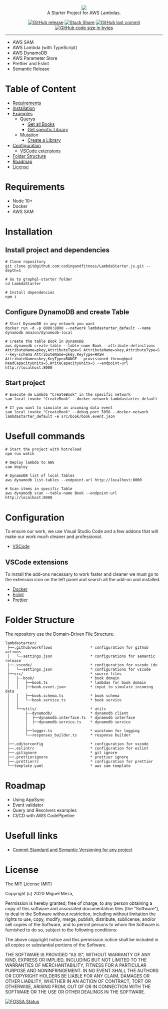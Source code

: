 <p align="center">
    <img src="https://codingandfitness.s3.amazonaws.com/images/lambdastarter.png" /><br>
    A Starter Project for AWS Lambdas.
</p>

<p align="center">
    <a href="#"><img src="https://img.shields.io/github/v/release/codingandfitness/LambdaStarter.js" alt="GitHub release"></a>
    <a href="#"><img src="https://img.shields.io/github/license/codingandfitness/LambdaStarter.js" alt="Stack Share"></a>
    <a href="#"><img src="https://img.shields.io/github/last-commit/codingandfitness/LambdaStarter.js" alt="GitHub last commit"></a>
    <a href="#"><img src="https://img.shields.io/github/languages/code-size/codingandfitness/LambdaStarter.js" alt="GitHub code size in bytes"></a>
</p>

---

- AWS SAM
- AWS Lambda (with TypeScript)
- AWS DynamoDB
- AWS Parameter Store
- Prettier and Eslint
- Semantic Release

# Table of Content

- [Requirements](#requirements)
- [Installation](#installation)
- [Examples](#examples)
  - [Querys](#querys)
    - [Get all Books](#get-all-books)
    - [Get specific Library](#get-specific-library)
  - [Mutation](#mutation)
    - [Create a Library](#create-a-library)
- [Configuration](#configuration)
  - [VSCode extensions](#vscode-extensions)
- [Folder Structure](#folder-structure)
- [Roadmap](#roadmap)
- [License](#license)

# Requirements

- Node 10+
- Docker
- AWS SAM

# Installation

## Install project and dependencies

    # Clone repository
    git clone git@github.com:codingandfitness/LambdaStarter.js.git --depth=1

    # Go to graphql-starter folder
    cd LambdaStarter

    # Install dependencies
    npm i

## Configure DynamoDB and create Table

    # Start DynamoDB in any network you want
    docker run -d -p 8000:8000 --network lambdastarter_default --name dynamodb amazon/dynamodb-local

    # Create the table Book in DynamoDB
    aws dynamodb create-table --table-name Book --attribute-definitions AttributeName=pkey,AttributeType=S AttributeName=skey,AttributeType=S --key-schema AttributeName=pkey,KeyType=HASH AttributeName=skey,KeyType=RANGE --provisioned-throughput ReadCapacityUnits=5,WriteCapacityUnits=5 --endpoint-url http://localhost:8000

## Start project

    # Execute de Lambda "CreateBook" in the specific network
    sam local invoke "CreateBook" --docker-network lambdastarter_default

    # If you want to simulate an incoming data event
    sam local invoke "CreateBook" --debug-port 5858 --docker-network lambdastarter_default -e src/book/book.event.json

# Usefull commands

    # Start the project with hotreload
    npm run watch

    # Deploy lambda to AWS
    sam deploy

    # DynamoDB list of local Tables
    aws dynamodb list-tables --endpoint-url http://localhost:8000

    # Scan items in specific Table
    aws dynamodb scan --table-name Book --endpoint-url http://localhost:8000

# Configuration

To ensure our work, we use Visual Studio Code and a few addons that will make our work much cleaner and professional.

- [VSCode](https://code.visualstudio.com/)

## VSCode extensions

To install the add-ons necessary to work faster and cleaner we must go to the extension icon on the left panel and search all the add-on and installed.

- [Docker](https://marketplace.visualstudio.com/items?itemName=ms-azuretools.vscode-docker)
- [Eslint](https://marketplace.visualstudio.com/items?itemName=dbaeumer.vscode-eslint)
- [Prettier](https://marketplace.visualstudio.com/items?itemName=esbenp.prettier-vscode)

# Folder Structure

The repository use the Domain-Driven File Structure.

    lambdastarter/
     ├──.github/workflows                 * configuration for github actions
     │   └──settings.json                 * configurations for semantic release
     ├──.vscode/                          * configuration for vscode ide
     │   └──settings.json                 * configurations for vscode
     ├──src/                              * source files
     │   ├──book/                         * book domain
     │   │   ├──book.ts                   * lambdas for book domain
     │   │   ├──book.event.json           * input to simulate incoming data
     │   │   ├──book.schema.ts            * book schema
     │   │   └──book.service.ts           * book service
     │   │
     │   └──utils/                        * utils
     │       ├──dynamodb/                 * dynamodb client
     │       │  ├──dynamodb.interface.ts  * dynamodb interface
     │       │  ├──dynamodb.service.ts    * dynamodb service
     │       │
     │       ├──logger.ts                 * winstomn for logging
     │       └──responses_builder.ts      * response builder
     │
     ├──.editorconfig                     * configuration for vscode
     ├──.eslintrc                         * configuration for eslint
     ├──.gitignore                        * git ignore
     ├──.prettierignore                   * prettier ignore
     ├──.prettierrc                       * configuration for prettier
     └──template.yaml                     * aws sam template

# Roadmap

- Using AppSync
- Event validator
- Query and Resolvers examples
- CI/CD with AWS CodePipeline

# Usefull links

- [Commit Standard and Semantic Versioning for any project](https://dev.to/codingandfitness/commit-standard-and-semantic-versioning-for-any-project-1ihc)

# License

The MIT License (MIT)

Copyright (c) 2020 Miguel Meza,

Permission is hereby granted, free of charge, to any person obtaining a copy of this software and associated documentation files (the "Software"), to deal in the Software without restriction, including without limitation the rights to use, copy, modify, merge, publish, distribute, sublicense, and/or sell copies of the Software, and to permit persons to whom the Software is furnished to do so, subject to the following conditions:

The above copyright notice and this permission notice shall be included in all copies or substantial portions of the Software.

THE SOFTWARE IS PROVIDED "AS IS", WITHOUT WARRANTY OF ANY KIND, EXPRESS OR IMPLIED, INCLUDING BUT NOT LIMITED TO THE WARRANTIES OF MERCHANTABILITY, FITNESS FOR A PARTICULAR PURPOSE AND NONINFRINGEMENT. IN NO EVENT SHALL THE AUTHORS OR COPYRIGHT HOLDERS BE LIABLE FOR ANY CLAIM, DAMAGES OR OTHER LIABILITY, WHETHER IN AN ACTION OF CONTRACT, TORT OR OTHERWISE, ARISING FROM, OUT OF OR IN CONNECTION WITH THE SOFTWARE OR THE USE OR OTHER DEALINGS IN THE SOFTWARE.

[![FOSSA Status](https://app.fossa.io/api/projects/git%2Bgithub.com%2Fcodingandfitness%2FLambdaStarter.js.svg?type=large)](https://app.fossa.io/projects/git%2Bgithub.com%2Fcodingandfitness%2FLambdaStarter.js?ref=badge_large)
